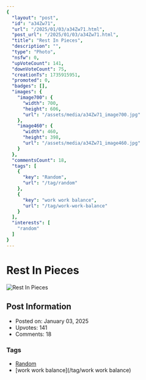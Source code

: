 ```yaml
---
{
  "layout": "post",
  "id": "a34Zw71",
  "url": "/2025/01/03/a34Zw71.html",
  "post_url": "/2025/01/03/a34Zw71.html",
  "title": "Rest In Pieces",
  "description": "",
  "type": "Photo",
  "nsfw": 0,
  "upVoteCount": 141,
  "downVoteCount": 75,
  "creationTs": 1735915951,
  "promoted": 0,
  "badges": [],
  "images": {
    "image700": {
      "width": 700,
      "height": 606,
      "url": "/assets/media/a34Zw71_image700.jpg"
    },
    "image460": {
      "width": 460,
      "height": 398,
      "url": "/assets/media/a34Zw71_image460.jpg"
    }
  },
  "commentsCount": 18,
  "tags": [
    {
      "key": "Random",
      "url": "/tag/random"
    },
    {
      "key": "work work balance",
      "url": "/tag/work-work-balance"
    }
  ],
  "interests": [
    "random"
  ]
}
---
```


# Rest In Pieces

![Rest In Pieces](/assets/media/a34Zw71_image700.jpg)

## Post Information

- Posted on: January 03, 2025
- Upvotes: 141
- Comments: 18

### Tags

- [Random](/tag/Random)
- [work work balance](/tag/work work balance)
